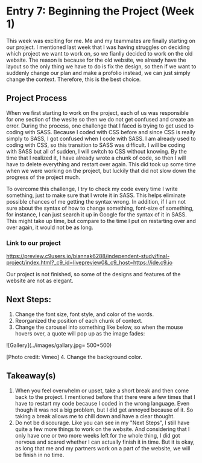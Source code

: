 # Entry 7: Beginning the Project (Week 1)

This week was exciting for me. Me and my teammates are finally starting on our project. I mentioned last week that I was having struggles on deciding which project we want to work on, so we fianlly decided to work on the old website. The reason is because for the old website, we already have the layout so the only thing we have to do is fix the design, so then if we want to suddenly change our plan and make a profolio instead, we can just simply change the context. Therefore, this is the best choice.

## Project Process

When we first starting to work on the project, each of us was responsible for one section of the wesite so then we do not get confused and create an error. During the process, one challenge that I faced is trying to get used to coding with SASS. Because I coded with CSS before and since CSS is really simply to SASS, I got confused when I code with SASS. I am already used to coding with CSS, so this transition to SASS was difficult. I will be coding with SASS but all of sudden, I will switch to CSS without knowing. By the time that I realized it, I have already wrote a chunk of code, so then I will have to delete everything and restart over again. This did took up some time when we were working on the project, but luckily that did not slow down the progress of the project much. 

To overcome this challenge, I try to check my code every time I write something, just to make sure that I wrote it in SASS. This helps eliminate possible chances of me getting the syntax wrong. In addition, if I am not sure about the syntax of how to change something, font-size of something, for instance, I can just search it up in Google for the syntax of it in SASS. This might take up time, but compare to the time I put on restarting over and over again, it would not be as long.

### Link to our project
https://preview.c9users.io/biannak6288/independent-study/final-project/index.html?_c9_id=livepreview0&_c9_host=https://ide.c9.io

Our project is not finished, so some of the designs and features of the website are not as elegant.

## Next Steps:
1. Change the font size, font style, and color of the words.
2. Reorganized the position of each chunk of context.
3. Change the carousel into something like below, so when the mouse hovers over, a quote will pop up as the image fades: 

![Gallery](../images/gallary.jpg= 500*500)

[Photo credit: Vimeo]
4. Change the background color.

## Takeaway(s)
1. When you feel overwhelm or upset, take a short break and then come back to the project. I mentioned before that there were a few times that I have to restart my code because I coded in the wrong language. Even though it was not a big problem, but I did get annoyed because of it. So taking a break allows me to chill down and have a clear thought.
2. Do not be discourage. Like you can see in my "Next Steps", I still have quite a few more things to work on the website. And considering that I only have one or two more weeks left for the whole thing, I did got nervous and scared whether I can actually finish it in time. But it is okay, as long that me and my partners work on a part of the website, we will be finish in no time.
